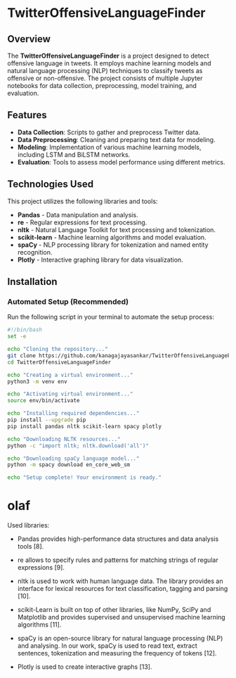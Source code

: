 # TwitterOffensiveLanguageFinder

## Overview
The **TwitterOffensiveLanguageFinder** is a project designed to detect offensive language in tweets. It employs machine learning models and natural language processing (NLP) techniques to classify tweets as offensive or non-offensive. The project consists of multiple Jupyter notebooks for data collection, preprocessing, model training, and evaluation.

## Features
- **Data Collection**: Scripts to gather and preprocess Twitter data.
- **Data Preprocessing**: Cleaning and preparing text data for modeling.
- **Modeling**: Implementation of various machine learning models, including LSTM and BiLSTM networks.
- **Evaluation**: Tools to assess model performance using different metrics.

## Technologies Used
This project utilizes the following libraries and tools:
- **Pandas** - Data manipulation and analysis.
- **re** - Regular expressions for text processing.
- **nltk** - Natural Language Toolkit for text processing and tokenization.
- **scikit-learn** - Machine learning algorithms and model evaluation.
- **spaCy** - NLP processing library for tokenization and named entity recognition.
- **Plotly** - Interactive graphing library for data visualization.

## Installation

### Automated Setup (Recommended)
Run the following script in your terminal to automate the setup process:

```bash
#!/bin/bash
set -e

echo "Cloning the repository..."
git clone https://github.com/kanagajayasankar/TwitterOffensiveLanguageFinder.git
cd TwitterOffensiveLanguageFinder

echo "Creating a virtual environment..."
python3 -m venv env

echo "Activating virtual environment..."
source env/bin/activate

echo "Installing required dependencies..."
pip install --upgrade pip
pip install pandas nltk scikit-learn spacy plotly

echo "Downloading NLTK resources..."
python -c "import nltk; nltk.download('all')"

echo "Downloading spaCy language model..."
python -m spacy download en_core_web_sm

echo "Setup complete! Your environment is ready."
```
# olaf
Used libraries:

- Pandas provides high-performance data structures and data analysis tools [8].

- re allows to specify rules and patterns for matching strings of regular expressions [9].

- nltk is used to work with human language data. The library provides an interface for lexical resources for text classification, tagging and parsing [10].

- scikit-Learn is built on top of other libraries, like NumPy, SciPy and Matplotlib and provides supervised and unsupervised machine learning algorithms [11].

- spaCy is an open-source library for natural language processing (NLP) and analysing. In our work, spaCy is used to read text, extract sentences, tokenization and measuring the frequency of tokens [12].

- Plotly is used to create interactive graphs [13].
